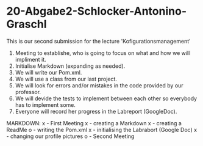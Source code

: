 # 20-Abgabe2-Schlocker-Antonino-Graschl
This is our second submission for the lecture 'Kofigurationsmanagement'

1. Meeting to establishe, who is going to focus on what and how we will impliment it.
2. Initialise Markdown (expanding as needed).
3. We will write our Pom.xml.
4. We will use a class from our last project.
5. We will look for errors and/or mistakes in the code provided by our professor.
6. We will devide the tests to implement between each other so everybody has to implement some.
7. Everyone will record her progress in the Labreport (GoogleDoc).


MARKDOWN:
x - First Meeting
x - creating a Markdown
x - creating a ReadMe
o - writing the Pom.xml
x - initialising the Labrabort (Google Doc)
x - changing our profile pictures
o - Second Meeting
